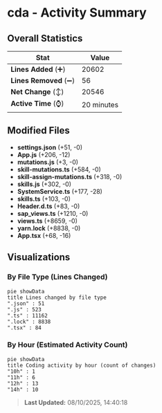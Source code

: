 # cda - Activity Summary 

## Overall Statistics

| Stat                   | Value                                                             |
| ---------------------- | ----------------------------------------------------------------- |
| **Lines Added** (➕)   | 20602                                          |
| **Lines Removed** (➖) | 56                                        |
| **Net Change** (↕)    | 20546                |
| **Active Time** (⌚)   | 20 minutes |


## Modified Files
- **settings.json** (+51, -0)
- **App.js** (+206, -12)
- **mutations.js** (+3, -0)
- **skill-mutations.ts** (+584, -0)
- **skill-assign-mutations.ts** (+318, -0)
- **skills.js** (+302, -0)
- **SystemService.ts** (+177, -28)
- **skills.ts** (+103, -0)
- **Header.d.ts** (+83, -0)
- **sap_views.ts** (+1210, -0)
- **views.ts** (+8659, -0)
- **yarn.lock** (+8838, -0)
- **App.tsx** (+68, -16)

## Visualizations

### By File Type (Lines Changed)

```mermaid
pie showData
title Lines changed by file type
".json" : 51
".js" : 523
".ts" : 11162
".lock" : 8838
".tsx" : 84
```

### By Hour (Estimated Activity Count)

```mermaid
pie showData
title Coding activity by hour (count of changes)
"10h" : 1
"11h" : 6
"12h" : 13
"14h" : 10
```


> **Last Updated:** 08/10/2025, 14:40:18